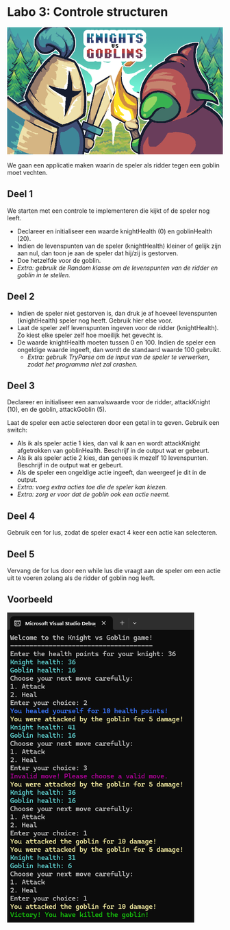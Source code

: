 # Labo 3: Controle structuren

![afbeelding](media/knightsvsgoblins.png)

We gaan een applicatie maken waarin de speler als ridder tegen een goblin moet vechten. 


## Deel 1
We starten met een controle te implementeren die kijkt of de speler nog leeft.
 - Declareer en initialiseer een waarde knightHealth (0) en goblinHealth (20).
 - Indien de levenspunten van de speler (knightHealth) kleiner of gelijk zijn aan nul, dan toon je aan de speler dat hij/zij is gestorven. 
 - Doe hetzelfde voor de goblin.
 - *Extra: gebruik de Random klasse om de levenspunten van de ridder en goblin in te stellen.*

## Deel 2
 - Indien de speler niet gestorven is, dan druk je af hoeveel levenspunten (knightHealth) speler nog heeft. Gebruik hier else voor.
 - Laat de speler zelf levenspunten ingeven voor de ridder (knightHealth). Zo kiest elke speler zelf hoe moeilijk het gevecht is. 
 - De waarde knightHealth moeten tussen 0 en 100. Indien de speler een ongeldige waarde ingeeft, dan wordt de standaard waarde 100 gebruikt.
	- *Extra: gebruik TryParse om de input van de speler te verwerken, zodat het programma niet zal crashen.*
	

## Deel 3
Declareer en initialiseer een aanvalswaarde voor de ridder, attackKnight (10), en de goblin, attackGoblin (5).

Laat de speler een actie selecteren door een getal in te geven. Gebruik een switch:
 - Als ik als speler actie 1 kies, dan val ik aan en wordt attackKnight afgetrokken van goblinHealth. Beschrijf in de output wat er gebeurt.
 - Als ik als speler actie 2 kies, dan genees ik mezelf 10 levenspunten. Beschrijf in de output wat er gebeurt.
 - Als de speler een ongeldige actie ingeeft, dan weergeef je dit in de output.
 - *Extra: voeg extra acties toe die de speler kan kiezen.*
 - *Extra: zorg er voor dat de goblin ook een actie neemt.*

## Deel 4
Gebruik een for lus, zodat de speler exact 4 keer een actie kan selecteren.

## Deel 5
Vervang de for lus door een while lus die vraagt aan de speler om een actie uit te voeren zolang als de ridder of goblin nog leeft.

## Voorbeeld
![afbeelding](media/console.png)
